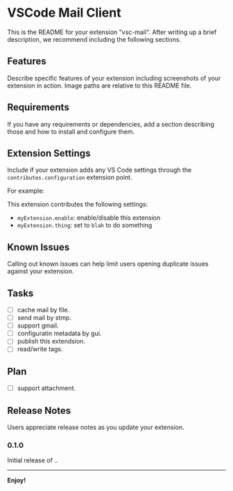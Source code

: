# VSCode Mail Client

This is the README for your extension "vsc-mail". After writing up a brief description, we recommend including the following sections.

## Features

Describe specific features of your extension including screenshots of your extension in action. Image paths are relative to this README file.

## Requirements

If you have any requirements or dependencies, add a section describing those and how to install and configure them.

## Extension Settings

Include if your extension adds any VS Code settings through the `contributes.configuration` extension point.

For example:

This extension contributes the following settings:

* `myExtension.enable`: enable/disable this extension
* `myExtension.thing`: set to `blah` to do something

## Known Issues

Calling out known issues can help limit users opening duplicate issues against your extension.

## Tasks

- [ ] cache mail by file.
- [ ] send mail by stmp.
- [ ] support gmail.
- [ ] configuratin metadata by gui.
- [ ] publish this extendsion.
- [ ] read/write tags.

## Plan

- [ ] support attachment.

## Release Notes

Users appreciate release notes as you update your extension.

### 0.1.0

Initial release of ..

-----------------------------------------------------------------------------------------------------------
**Enjoy!**
